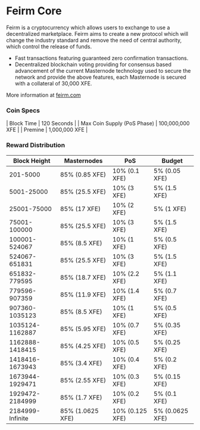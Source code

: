 Feirm Core
==========

Feirm is a cryptocurrency which allows users to exchange to use a decentralized marketplace. Feirm aims to create a new protocol which will change the industry standard and remove the need of central authority, which control the release of funds.

- Fast transactions featuring guaranteed zero confirmation transactions.
- Decentralized blockchain voting providing for consensus based advancement of the current Masternode
  technology used to secure the network and provide the above features, each Masternode is secured
  with a collateral of 30,000 XFE.

More information at [feirm.com](https://www.feirm.com)

### Coin Specs
| Block Time                  | 120 Seconds      |
| Max Coin Supply (PoS Phase) | 100,000,000 XFE |
| Premine                     | 1,000,000 XFE    |

### Reward Distribution

| **Block Height** | **Masternodes**  | **PoS**         | **Budget**      |
| ---------------- | ---------------- | --------------- | --------------- |
| 201-5000         | 85% (0.85 XFE)   | 10% (0.1 XFE)   | 5% (0.05 XFE)   |
| 5001-25000       | 85% (25.5 XFE)   | 10% (3 XFE)     | 5% (1.5 XFE)    |
| 25001-75000      | 85% (17 XFE)     | 10% (2 XFE)     | 5% (1 XFE)      |
| 75001-100000     | 85% (25.5 XFE)   | 10% (3 XFE)     | 5% (1.5 XFE)    |
| 100001-524067    | 85% (8.5 XFE)    | 10% (1 XFE)     | 5% (0.5 XFE)    |
| 524067-651831    | 85% (25.5 XFE)   | 10% (3 XFE)     | 5% (1.5 XFE)    |
| 651832-779595    | 85% (18.7 XFE)   | 10% (2.2 XFE)   | 5% (1.1 XFE)    |
| 779596-907359    | 85% (11.9 XFE)   | 10% (1.4 XFE)   | 5% (0.7 XFE)    |
| 907360-1035123   | 85% (8.5 XFE)    | 10% (1 XFE)     | 5% (0.5 XFE)    |
| 1035124-1162887  | 85% (5.95 XFE)   | 10% (0.7 XFE)   | 5% (0.35 XFE)   |
| 1162888-1418415  | 85% (4.25 XFE)   | 10% (0.5 XFE)   | 5% (0.25 XFE)   |
| 1418416-1673943  | 85% (3.4 XFE)    | 10% (0.4 XFE)   | 5% (0.2 XFE)    |
| 1673944-1929471  | 85% (2.55 XFE)   | 10% (0.3 XFE)   | 5% (0.15 XFE)   |
| 1929472-2184999  | 85% (1.7 XFE)    | 10% (0.2 XFE)   | 5% (0.1 XFE)    |
| 2184999-Infinite | 85% (1.0625 XFE) | 10% (0.125 XFE) | 5% (0.0625 XFE) |
